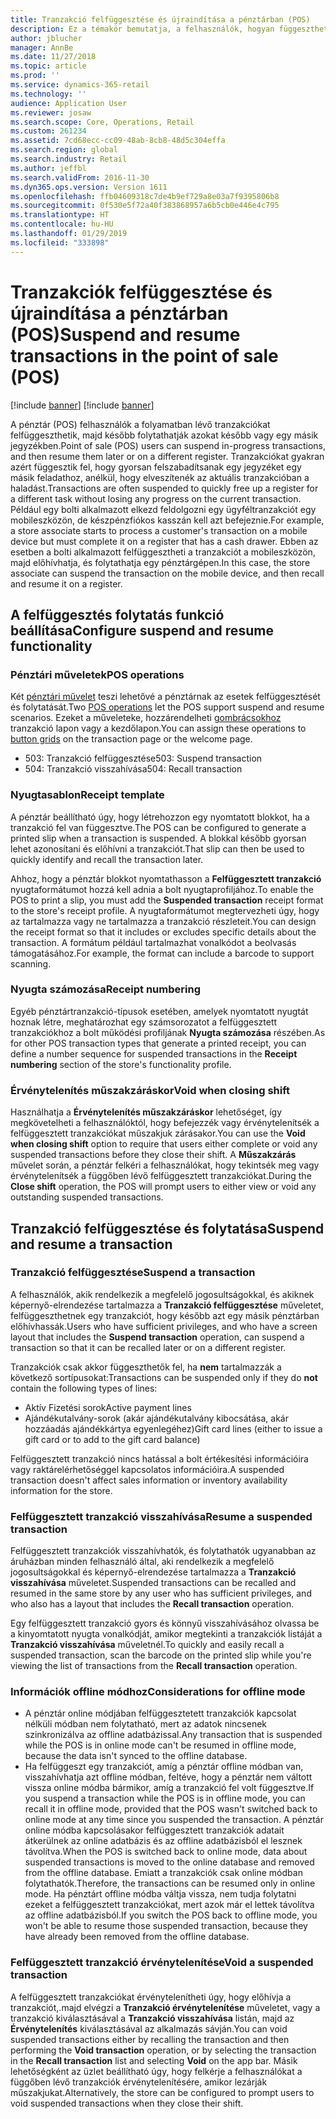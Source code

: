 ```yaml
---
title: Tranzakció felfüggesztése és újraindítása a pénztárban (POS)
description: Ez a témakör bemutatja, a felhasználók, hogyan függeszthetnek fel folyamatban lévő tranzakciókat, majd folytathatják azokat később egy másik jegyzék használatával a Microsoft Dynamics 365 for Retail használatával.
author: jblucher
manager: AnnBe
ms.date: 11/27/2018
ms.topic: article
ms.prod: ''
ms.service: dynamics-365-retail
ms.technology: ''
audience: Application User
ms.reviewer: josaw
ms.search.scope: Core, Operations, Retail
ms.custom: 261234
ms.assetid: 7cd68ecc-cc09-48ab-8cb8-48d5c304effa
ms.search.region: global
ms.search.industry: Retail
ms.author: jeffbl
ms.search.validFrom: 2016-11-30
ms.dyn365.ops.version: Version 1611
ms.openlocfilehash: ffb04609318c7de4b9ef729a8e03a7f9395806b8
ms.sourcegitcommit: 0f530e5f72a40f383868957a6b5cb0e446e4c795
ms.translationtype: HT
ms.contentlocale: hu-HU
ms.lasthandoff: 01/29/2019
ms.locfileid: "333898"
---
```

# <a name="suspend-and-resume-transactions-in-the-point-of-sale-pos"></a><span data-ttu-id="dbb3f-103">Tranzakciók felfüggesztése és újraindítása a pénztárban (POS)</span><span class="sxs-lookup"><span data-stu-id="dbb3f-103">Suspend and resume transactions in the point of sale (POS)</span></span>

[!include [banner](includes/banner.md)]
[!include [banner](includes/preview-banner.md)]

<span data-ttu-id="dbb3f-104">A pénztár (POS) felhasználók a folyamatban lévő tranzakciókat felfüggeszthetik, majd később folytathatják azokat később vagy egy másik jegyzékben.</span><span class="sxs-lookup"><span data-stu-id="dbb3f-104">Point of sale (POS) users can suspend in-progress transactions, and then resume them later or on a different register.</span></span> <span data-ttu-id="dbb3f-105">Tranzakciókat gyakran azért függesztik fel, hogy gyorsan felszabadítsanak egy jegyzéket egy másik feladathoz, anélkül, hogy elveszítenék az aktuális tranzakcióban a haladást.</span><span class="sxs-lookup"><span data-stu-id="dbb3f-105">Transactions are often suspended to quickly free up a register for a different task without losing any progress on the current transaction.</span></span> <span data-ttu-id="dbb3f-106">Például egy bolti alkalmazott elkezd feldolgozni egy ügyféltranzakciót egy mobileszközön, de készpénzfiókos kasszán kell azt befejeznie.</span><span class="sxs-lookup"><span data-stu-id="dbb3f-106">For example, a store associate starts to process a customer's transaction on a mobile device but must complete it on a register that has a cash drawer.</span></span> <span data-ttu-id="dbb3f-107">Ebben az esetben a bolti alkalmazott felfüggesztheti a tranzakciót a mobileszközön, majd előhívhatja, és folytathatja egy pénztárgépen.</span><span class="sxs-lookup"><span data-stu-id="dbb3f-107">In this case, the store associate can suspend the transaction on the mobile device, and then recall and resume it on a register.</span></span>

## <a name="configure-suspend-and-resume-functionality"></a><span data-ttu-id="dbb3f-108">A felfüggesztés folytatás funkció beállítása</span><span class="sxs-lookup"><span data-stu-id="dbb3f-108">Configure suspend and resume functionality</span></span>

### <a name="pos-operations"></a><span data-ttu-id="dbb3f-109">Pénztári műveletek</span><span class="sxs-lookup"><span data-stu-id="dbb3f-109">POS operations</span></span>

<span data-ttu-id="dbb3f-110">Két [pénztári művelet](pos-operations.md) teszi lehetővé a pénztárnak az esetek felfüggesztését és folytatását.</span><span class="sxs-lookup"><span data-stu-id="dbb3f-110">Two [POS operations](pos-operations.md) let the POS support suspend and resume scenarios.</span></span> <span data-ttu-id="dbb3f-111">Ezeket a műveleteke, hozzárendelheti [gombrácsokhoz](pos-screen-layouts.md) tranzakció lapon vagy a kezdőlapon.</span><span class="sxs-lookup"><span data-stu-id="dbb3f-111">You can assign these operations to [button grids](pos-screen-layouts.md) on the transaction page or the welcome page.</span></span>

- <span data-ttu-id="dbb3f-112">503: Tranzakció felfüggesztése</span><span class="sxs-lookup"><span data-stu-id="dbb3f-112">503: Suspend transaction</span></span>
- <span data-ttu-id="dbb3f-113">504: Tranzakció visszahívása</span><span class="sxs-lookup"><span data-stu-id="dbb3f-113">504: Recall transaction</span></span>

### <a name="receipt-template"></a><span data-ttu-id="dbb3f-114">Nyugtasablon</span><span class="sxs-lookup"><span data-stu-id="dbb3f-114">Receipt template</span></span>

<span data-ttu-id="dbb3f-115">A pénztár beállítható úgy, hogy létrehozzon egy nyomtatott blokkot, ha a tranzakció fel van függesztve.</span><span class="sxs-lookup"><span data-stu-id="dbb3f-115">The POS can be configured to generate a printed slip when a transaction is suspended.</span></span> <span data-ttu-id="dbb3f-116">A blokkal később gyorsan lehet azonosítani és előhívni a tranzakciót.</span><span class="sxs-lookup"><span data-stu-id="dbb3f-116">That slip can then be used to quickly identify and recall the transaction later.</span></span>

<span data-ttu-id="dbb3f-117">Ahhoz, hogy a pénztár blokkot nyomtathasson a **Felfüggesztett tranzakció** nyugtaformátumot hozzá kell adnia a bolt nyugtaprofiljához.</span><span class="sxs-lookup"><span data-stu-id="dbb3f-117">To enable the POS to print a slip, you must add the **Suspended transaction** receipt format to the store's receipt profile.</span></span> <span data-ttu-id="dbb3f-118">A nyugtaformátumot megtervezheti úgy, hogy az tartalmazza vagy ne tartalmazza a tranzakció részleteit.</span><span class="sxs-lookup"><span data-stu-id="dbb3f-118">You can design the receipt format so that it includes or excludes specific details about the transaction.</span></span> <span data-ttu-id="dbb3f-119">A formátum például tartalmazhat vonalkódot a beolvasás támogatásához.</span><span class="sxs-lookup"><span data-stu-id="dbb3f-119">For example, the format can include a barcode to support scanning.</span></span>

### <a name="receipt-numbering"></a><span data-ttu-id="dbb3f-120">Nyugta számozása</span><span class="sxs-lookup"><span data-stu-id="dbb3f-120">Receipt numbering</span></span>

<span data-ttu-id="dbb3f-121">Egyéb pénztártranzakció-típusok esetében, amelyek nyomtatott nyugtát hoznak létre, meghatározhat egy számsorozatot a felfüggesztett tranzakciókhoz a bolt működési profiljának **Nyugta számozása** részében.</span><span class="sxs-lookup"><span data-stu-id="dbb3f-121">As for other POS transaction types that generate a printed receipt, you can define a number sequence for suspended transactions in the **Receipt numbering** section of the store's functionality profile.</span></span>

### <a name="void-when-closing-shift"></a><span data-ttu-id="dbb3f-122">Érvénytelenítés műszakzáráskor</span><span class="sxs-lookup"><span data-stu-id="dbb3f-122">Void when closing shift</span></span>

<span data-ttu-id="dbb3f-123">Használhatja a **Érvénytelenítés műszakzáráskor** lehetőséget, így megkövetelheti a felhasználóktól, hogy befejezzék vagy érvénytelenítsék a felfüggesztett tranzakciókat műszakjuk zárásakor.</span><span class="sxs-lookup"><span data-stu-id="dbb3f-123">You can use the **Void when closing shift** option to require that users either complete or void any suspended transactions before they close their shift.</span></span> <span data-ttu-id="dbb3f-124">A **Műszakzárás** művelet során, a pénztár felkéri a felhasználókat, hogy tekintsék meg vagy érvénytelenítsék a függőben lévő felfüggesztett tranzakciókat.</span><span class="sxs-lookup"><span data-stu-id="dbb3f-124">During the **Close shift** operation, the POS will prompt users to either view or void any outstanding suspended transactions.</span></span>

## <a name="suspend-and-resume-a-transaction"></a><span data-ttu-id="dbb3f-125">Tranzakció felfüggesztése és folytatása</span><span class="sxs-lookup"><span data-stu-id="dbb3f-125">Suspend and resume a transaction</span></span>

### <a name="suspend-a-transaction"></a><span data-ttu-id="dbb3f-126">Tranzakció felfüggesztése</span><span class="sxs-lookup"><span data-stu-id="dbb3f-126">Suspend a transaction</span></span>

<span data-ttu-id="dbb3f-127">A felhasználók, akik rendelkezik a megfelelő jogosultságokkal, és akiknek képernyő-elrendezése tartalmazza a **Tranzakció felfüggesztése** műveletet, felfüggeszthetnek egy tranzakciót, hogy később azt egy másik pénztárban előhívhassák.</span><span class="sxs-lookup"><span data-stu-id="dbb3f-127">Users who have sufficient privileges, and who have a screen layout that includes the **Suspend transaction** operation, can suspend a transaction so that it can be recalled later or on a different register.</span></span>

<span data-ttu-id="dbb3f-128">Tranzakciók csak akkor függeszthetők fel, ha **nem** tartalmazzák a következő sortípusokat:</span><span class="sxs-lookup"><span data-stu-id="dbb3f-128">Transactions can be suspended only if they do **not** contain the following types of lines:</span></span>

- <span data-ttu-id="dbb3f-129">Aktív Fizetési sorok</span><span class="sxs-lookup"><span data-stu-id="dbb3f-129">Active payment lines</span></span>
- <span data-ttu-id="dbb3f-130">Ajándékutalvány-sorok (akár ajándékutalvány kibocsátása, akár hozzáadás ajándékkártya egyenlegéhez)</span><span class="sxs-lookup"><span data-stu-id="dbb3f-130">Gift card lines (either to issue a gift card or to add to the gift card balance)</span></span>

<span data-ttu-id="dbb3f-131">Felfüggesztett tranzakció nincs hatással a bolt értékesítési információira vagy raktárelérhetőséggel kapcsolatos információira.</span><span class="sxs-lookup"><span data-stu-id="dbb3f-131">A suspended transaction doesn't affect sales information or inventory availability information for the store.</span></span>

### <a name="resume-a-suspended-transaction"></a><span data-ttu-id="dbb3f-132">Felfüggesztett tranzakció visszahívása</span><span class="sxs-lookup"><span data-stu-id="dbb3f-132">Resume a suspended transaction</span></span>

<span data-ttu-id="dbb3f-133">Felfüggesztett tranzakciók visszahívhatók, és folytathatók ugyanabban az áruházban minden felhasználó által, aki rendelkezik a megfelelő jogosultságokkal és képernyő-elrendezése tartalmazza a **Tranzakció visszahívása** műveletet.</span><span class="sxs-lookup"><span data-stu-id="dbb3f-133">Suspended transactions can be recalled and resumed in the same store by any user who has sufficient privileges, and who also has a layout that includes the **Recall transaction** operation.</span></span>

<span data-ttu-id="dbb3f-134">Egy felfüggesztett tranzakció gyors és könnyű visszahívásához olvassa be a kinyomtatott nyugta vonalkódját, amikor megtekinti a tranzakciók listáját a **Tranzakció visszahívása** műveletnél.</span><span class="sxs-lookup"><span data-stu-id="dbb3f-134">To quickly and easily recall a suspended transaction, scan the barcode on the printed slip while you're viewing the list of transactions from the **Recall transaction** operation.</span></span>

### <a name="considerations-for-offline-mode"></a><span data-ttu-id="dbb3f-135">Információk offline módhoz</span><span class="sxs-lookup"><span data-stu-id="dbb3f-135">Considerations for offline mode</span></span>

- <span data-ttu-id="dbb3f-136">A pénztár online módjában felfüggesztetett tranzakciók kapcsolat nélküli módban nem folytatható, mert az adatok nincsenek szinkronizálva az offline adatbázissal.</span><span class="sxs-lookup"><span data-stu-id="dbb3f-136">Any transaction that is suspended while the POS is in online mode can't be resumed in offline mode, because the data isn't synced to the offline database.</span></span>
- <span data-ttu-id="dbb3f-137">Ha felfüggeszt egy tranzakciót, amíg a pénztár offline módban van, visszahívhatja azt offline módban, feltéve, hogy a pénztár nem váltott vissza online módba bármikor, amíg a tranzakció fel volt függesztve.</span><span class="sxs-lookup"><span data-stu-id="dbb3f-137">If you suspend a transaction while the POS is in offline mode, you can recall it in offline mode, provided that the POS wasn't switched back to online mode at any time since you suspended the transaction.</span></span> <span data-ttu-id="dbb3f-138">A pénztár online módba kapcsolásakor felfüggesztett tranzakciók adatait átkerülnek az online adatbázis és az offline adatbázisból el lesznek távolítva.</span><span class="sxs-lookup"><span data-stu-id="dbb3f-138">When the POS is switched back to online mode, data about suspended transactions is moved to the online database and removed from the offline database.</span></span> <span data-ttu-id="dbb3f-139">Emiatt a tranzakciók csak online módban folytathatók.</span><span class="sxs-lookup"><span data-stu-id="dbb3f-139">Therefore, the transactions can be resumed only in online mode.</span></span> <span data-ttu-id="dbb3f-140">Ha pénztárt offline módba váltja vissza, nem tudja folytatni ezeket a felfüggesztett tranzakciókat, mert azok már el lettek távolítva az offline adatbázisból.</span><span class="sxs-lookup"><span data-stu-id="dbb3f-140">If you switch the POS back to offline mode, you won't be able to resume those suspended transaction, because they have already been removed from the offline database.</span></span>

### <a name="void-a-suspended-transaction"></a><span data-ttu-id="dbb3f-141">Felfüggesztett tranzakció érvénytelenítése</span><span class="sxs-lookup"><span data-stu-id="dbb3f-141">Void a suspended transaction</span></span>

<span data-ttu-id="dbb3f-142">A felfüggesztett tranzakciókat érvénytelenítheti úgy, hogy előhívja a tranzakciót,.majd elvégzi a **Tranzakció érvénytelenítése** műveletet, vagy a tranzakció kiválasztásával a **Tranzakció visszahívása** listán, majd az **Érvénytelenítés** kiválasztásával az alkalmazás sávján.</span><span class="sxs-lookup"><span data-stu-id="dbb3f-142">You can void suspended transactions either by recalling the transaction and then performing the **Void transaction** operation, or by selecting the transaction in the **Recall transaction** list and selecting **Void** on the app bar.</span></span> <span data-ttu-id="dbb3f-143">Másik lehetőségként az üzlet beállítható úgy, hogy felkérje a felhasználókat a függőben lévő tranzakciók érvénytelenítésére, amikor lezárják műszakjukat.</span><span class="sxs-lookup"><span data-stu-id="dbb3f-143">Alternatively, the store can be configured to prompt users to void suspended transactions when they close their shift.</span></span>
